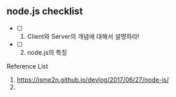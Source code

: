 ## node.js checklist

- [ ] 1. Client와 Server의 개념에 대해서 설명하라!
- [ ] 2. node.js의 특징


Reference List
1) https://isme2n.github.io/devlog/2017/06/27/node-js/
2) 
